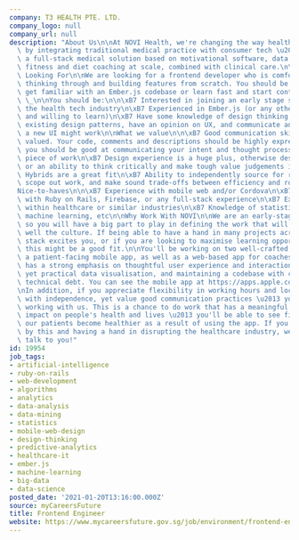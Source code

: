 ```yaml
---
company: T3 HEALTH PTE. LTD.
company_logo: null
company_url: null
description: "About Us\n\nAt NOVI Health, we're changing the way healthcare is delivered\
  \ by integrating traditional medical practice with consumer tech \u2013 providing\
  \ a full-stack medical solution based on motivational software, data science, and\
  \ fitness and diet coaching at scale, combined with clinical care.\n\nWho We're\
  \ Looking For\n\nWe are looking for a frontend developer who is comfortable independently\
  \ thinking through and building features from scratch. You should be able to quickly\
  \ get familiar with an Ember.js codebase or learn fast and start contributing quickly.\
  \ \_\n\nYou should be:\n\n\xB7 Interested in joining an early stage startup disrupting\
  \ the health tech industry\n\xB7 Experienced in Ember.js (or any other JS framework\
  \ and willing to learn)\n\xB7 Have some knowledge of design thinking, able to follow\
  \ existing design patterns, have an opinion on UX, and communicate and propose how\
  \ a new UI might work\n\nWhat we value\n\n\xB7 Good communication skills are highly\
  \ valued. Your code, comments and descriptions should be highly expressive, and\
  \ you should be good at communicating your intent and thought process with every\
  \ piece of work\n\xB7 Design experience is a huge plus, otherwise design-thinking\
  \ or an ability to think critically and make tough value judgements is highly regarded.\
  \ Hybrids are a great fit\n\xB7 Ability to independently source for requirements,\
  \ scope out work, and make sound trade-offs between efficiency and robustness\n\n\
  Nice-to-haves\n\n\xB7 Experience with mobile web and/or Cordova\n\xB7 Experience\
  \ with Ruby on Rails, Firebase, or any full-stack experience\n\xB7 Experience working\
  \ within healthcare or similar industries\n\xB7 Knowledge of statistics, data science,\
  \ machine learning, etc\n\nWhy Work With NOVI\n\nWe are an early-stage startup,\
  \ so you will have a big part to play in defining the work that will be done, as\
  \ well the culture. If being able to have a hand in many projects across the entire\
  \ stack excites you, or if you are looking to maximise learning opportunities, then\
  \ this might be a good fit.\n\nYou'll be working on two well-crafted apps \u2013\
  \ a patient-facing mobile app, as well as a web-based app for coaches. Our work\
  \ has a strong emphasis on thoughtful user experience and interactions, beautiful\
  \ yet practical data visualisation, and maintaining a codebase with close to zero\
  \ technical debt. You can see the mobile app at https://apps.apple.com/sg/app/novify-v2/id1504900793\n\
  \nIn addition, if you appreciate flexibility in working hours and location, thrive\
  \ with independence, yet value good communication practices \u2013 you'll enjoy\
  \ working with us. This is a chance to do work that has a meaningful and direct\
  \ impact on people's health and lives \u2013 you'll be able to see first-hand how\
  \ our patients become healthier as a result of using the app. If you're excited\
  \ by this and having a hand in disrupting the healthcare industry, we'd love to\
  \ talk to you!"
id: 19954
job_tags:
- artificial-intelligence
- ruby-on-rails
- web-development
- algorithms
- analytics
- data-analysis
- data-mining
- statistics
- mobile-web-design
- design-thinking
- predictive-analytics
- healthcare-it
- ember.js
- machine-learning
- big-data
- data-science
posted_date: '2021-01-20T13:16:00.000Z'
source: myCareersFuture
title: Frontend Engineer
website: https://www.mycareersfuture.gov.sg/job/environment/frontend-engineer-t3-health-fe4b40756dd8db676df96b4fe1089c6a
---
```

